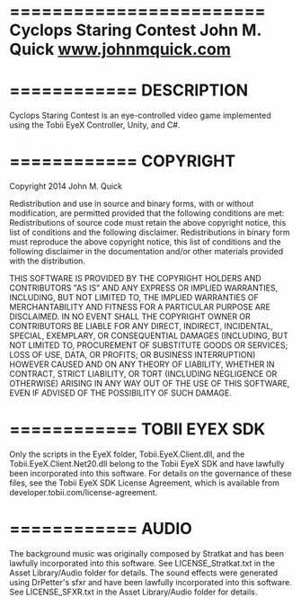 ========================
Cyclops Staring Contest
John M. Quick
www.johnmquick.com
========================

============
DESCRIPTION
============

Cyclops Staring Contest is an eye-controlled video game implemented using the Tobii EyeX Controller, Unity, and C#.

============
COPYRIGHT
============

Copyright 2014 John M. Quick

Redistribution and use in source and binary forms, with or without modification, are permitted provided that the following conditions are met:
Redistributions of source code must retain the above copyright notice, this list of conditions and the following disclaimer.
Redistributions in binary form must reproduce the above copyright notice, this list of conditions and the following disclaimer in the documentation and/or other materials provided with the distribution.

THIS SOFTWARE IS PROVIDED BY THE COPYRIGHT HOLDERS AND CONTRIBUTORS "AS IS" AND ANY EXPRESS OR IMPLIED WARRANTIES, INCLUDING, BUT NOT LIMITED TO, THE IMPLIED WARRANTIES OF MERCHANTABILITY AND FITNESS FOR A PARTICULAR PURPOSE ARE DISCLAIMED. IN NO EVENT SHALL THE COPYRIGHT OWNER OR CONTRIBUTORS BE LIABLE FOR ANY DIRECT, INDIRECT, INCIDENTAL, SPECIAL, EXEMPLARY, OR CONSEQUENTIAL DAMAGES (INCLUDING, BUT NOT LIMITED TO, PROCUREMENT OF SUBSTITUTE GOODS OR SERVICES; LOSS OF USE, DATA, OR PROFITS; OR BUSINESS INTERRUPTION) HOWEVER CAUSED AND ON ANY THEORY OF LIABILITY, WHETHER IN CONTRACT, STRICT LIABILITY, OR TORT (INCLUDING NEGLIGENCE OR OTHERWISE) ARISING IN ANY WAY OUT OF THE USE OF THIS SOFTWARE, EVEN IF ADVISED OF THE POSSIBILITY OF SUCH DAMAGE.

============
TOBII EYEX SDK
============

Only the scripts in the EyeX folder, Tobii.EyeX.Client.dll, and the Tobii.EyeX.Client.Net20.dll belong to the Tobii EyeX SDK and have lawfully been incorporated into this software. For details on the governance of these files, see the Tobii EyeX SDK License Agreement, which is available from developer.tobii.com/license-agreement.

============
AUDIO
============

The background music was originally composed by Stratkat and has been lawfully incorporated into this software. See LICENSE_Stratkat.txt in the Asset Library/Audio folder for details.
The sound effects were generated using DrPetter's sfxr and have been lawfully incorporated into this software. See LICENSE_SFXR.txt in the Asset Library/Audio folder for details.
